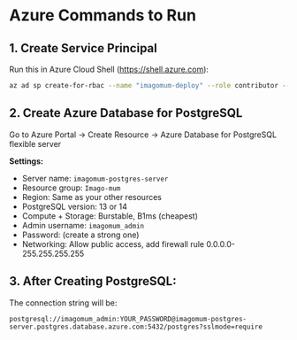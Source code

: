 # Azure Commands to Run

## 1. Create Service Principal
Run this in Azure Cloud Shell (https://shell.azure.com):

```bash
az ad sp create-for-rbac --name "imagomum-deploy" --role contributor --scopes /subscriptions/c95e7e87-1a65-4523-b57a-96931264f180/resourceGroups/Imago-mum --sdk-auth
```

## 2. Create Azure Database for PostgreSQL
Go to Azure Portal → Create Resource → Azure Database for PostgreSQL flexible server

**Settings:**
- Server name: `imagomum-postgres-server`
- Resource group: `Imago-mum`
- Region: Same as your other resources
- PostgreSQL version: 13 or 14
- Compute + Storage: Burstable, B1ms (cheapest)
- Admin username: `imagomum_admin`
- Password: (create a strong one)
- Networking: Allow public access, add firewall rule 0.0.0.0-255.255.255.255

## 3. After Creating PostgreSQL:
The connection string will be:
```
postgresql://imagomum_admin:YOUR_PASSWORD@imagomum-postgres-server.postgres.database.azure.com:5432/postgres?sslmode=require
```
